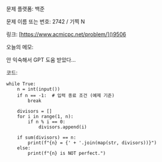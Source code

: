 문제 플랫폼: 백준

문제 이름 또는 번호: 2742 / 기찍 N

링크: [https://www.acmicpc.net/problem/]()9506

오늘의 메모:

안 익숙해서 GPT 도움 받았다...

코드:

```
while True:
    n = int(input())
    if n == -1:  # 입력 종료 조건 (예제 기준)
        break

    divisors = []
    for i in range(1, n):
        if n % i == 0:
            divisors.append(i)

    if sum(divisors) == n:
        print(f"{n} = {' + '.join(map(str, divisors))}")
    else:
        print(f"{n} is NOT perfect.")

```

